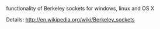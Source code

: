 functionality of Berkeley sockets for windows, linux and OS X

Details:
http://en.wikipedia.org/wiki/Berkeley_sockets

